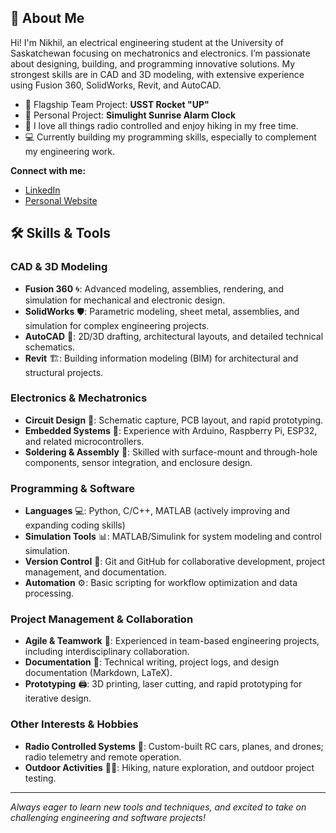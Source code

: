 ## 👋 About Me

Hi! I'm Nikhil, an electrical engineering student at the University of Saskatchewan focusing on mechatronics and electronics. I’m passionate about designing, building, and programming innovative solutions. My strongest skills are in CAD and 3D modeling, with extensive experience using Fusion 360, SolidWorks, Revit, and AutoCAD.

- 🚀 Flagship Team Project: **USST Rocket "UP"**
- 🌅 Personal Project: **Simulight Sunrise Alarm Clock**
- 🤖 I love all things radio controlled and enjoy hiking in my free time.
- 💻 Currently building my programming skills, especially to complement my engineering work.

**Connect with me:**
- [LinkedIn](https://www.linkedin.com/in/nikhil-p-ba1581281/)
- [Personal Website](https://nikhil-eng.vercel.app/)

## 🛠️ Skills & Tools

### CAD & 3D Modeling
- **Fusion 360** 🌀: Advanced modeling, assemblies, rendering, and simulation for mechanical and electronic design.
- **SolidWorks** 🛡️: Parametric modeling, sheet metal, assemblies, and simulation for complex engineering projects.
- **AutoCAD** 📐: 2D/3D drafting, architectural layouts, and detailed technical schematics.
- **Revit** 🏗️: Building information modeling (BIM) for architectural and structural projects.

### Electronics & Mechatronics
- **Circuit Design** 🔌: Schematic capture, PCB layout, and rapid prototyping.
- **Embedded Systems** 🤖: Experience with Arduino, Raspberry Pi, ESP32, and related microcontrollers.
- **Soldering & Assembly** 🧰: Skilled with surface-mount and through-hole components, sensor integration, and enclosure design.

### Programming & Software
- **Languages** 💻: Python, C/C++, MATLAB (actively improving and expanding coding skills)
- **Simulation Tools** 📊: MATLAB/Simulink for system modeling and control simulation.
- **Version Control** 🔄: Git and GitHub for collaborative development, project management, and documentation.
- **Automation** ⚙️: Basic scripting for workflow optimization and data processing.

### Project Management & Collaboration
- **Agile & Teamwork** 🤝: Experienced in team-based engineering projects, including interdisciplinary collaboration.
- **Documentation** 📝: Technical writing, project logs, and design documentation (Markdown, LaTeX).
- **Prototyping** 🖨️: 3D printing, laser cutting, and rapid prototyping for iterative design.

### Other Interests & Hobbies
- **Radio Controlled Systems** 📡: Custom-built RC cars, planes, and drones; radio telemetry and remote operation.
- **Outdoor Activities** 🥾🌲: Hiking, nature exploration, and outdoor project testing.

---

*Always eager to learn new tools and techniques, and excited to take on challenging engineering and software projects!*
